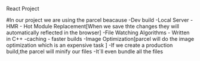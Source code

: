 React Project

#In our project we are using the parcel beacause
-Dev build
-Local Server
-HMR - Hot Module Replacement[When we save thte changes they will automatically reflected in the browser]
-File Watching Algorithms - Written in C++
-caching - faster builds
-Image Optimization[parcel will do the image optimization which is an expensive task ]
-If we create a production build,the parcel will minify our files
-It`ll even bundle all the files
